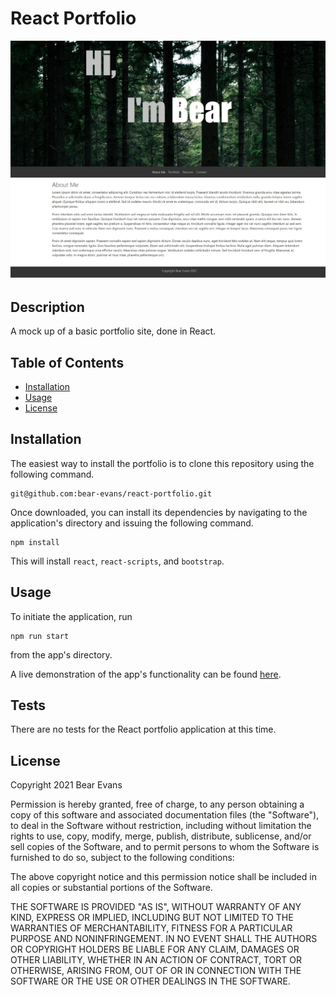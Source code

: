 # React Portfolio

![Screenshot of application](./assets/Screenshot.jpg)

## Description

A mock up of a basic portfolio site, done in React.

## Table of Contents

- [Installation](#installation)
- [Usage](#usage)
- [License](#license)

## Installation

The easiest way to install the portfolio is to clone this repository using
the following command.

```
git@github.com:bear-evans/react-portfolio.git
```

Once downloaded, you can install its dependencies by navigating to the
application's directory and issuing the following command.

```
npm install
```

This will install `react`, `react-scripts`, and `bootstrap`.

## Usage

To initiate the application, run

```
npm run start
```

from the app's directory.

A live demonstration of the app's functionality can be found [here](https://bear-evans.github.io/react-portfolio/).

## Tests

There are no tests for the React portfolio application at this time.

## License

Copyright 2021 Bear Evans

Permission is hereby granted, free of charge, to any person obtaining a copy of
this software and associated documentation files (the "Software"), to deal in
the Software without restriction, including without limitation the rights to
use, copy, modify, merge, publish, distribute, sublicense, and/or sell copies of
the Software, and to permit persons to whom the Software is furnished to do so,
subject to the following conditions:

The above copyright notice and this permission notice shall be included in all
copies or substantial portions of the Software.

THE SOFTWARE IS PROVIDED "AS IS", WITHOUT WARRANTY OF ANY KIND, EXPRESS OR
IMPLIED, INCLUDING BUT NOT LIMITED TO THE WARRANTIES OF MERCHANTABILITY, FITNESS
FOR A PARTICULAR PURPOSE AND NONINFRINGEMENT. IN NO EVENT SHALL THE AUTHORS OR
COPYRIGHT HOLDERS BE LIABLE FOR ANY CLAIM, DAMAGES OR OTHER LIABILITY, WHETHER
IN AN ACTION OF CONTRACT, TORT OR OTHERWISE, ARISING FROM, OUT OF OR IN
CONNECTION WITH THE SOFTWARE OR THE USE OR OTHER DEALINGS IN THE SOFTWARE.
